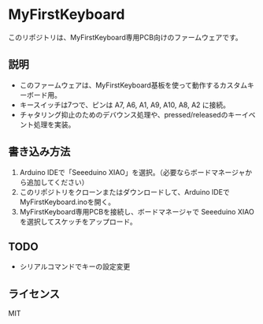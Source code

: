 # MyFirstKeyboard

このリポジトリは、MyFirstKeyboard専用PCB向けのファームウェアです。

## 説明

- このファームウェアは、MyFirstKeyboard基板を使って動作するカスタムキーボード用。
- キースイッチは7つで、ピンは A7, A6, A1, A9, A10, A8, A2 に接続。
- チャタリング抑止のためのデバウンス処理や、pressed/releasedのキーイベント処理を実装。

## 書き込み方法

1. Arduino IDEで「Seeeduino XIAO」を選択。（必要ならボードマネージャから追加してください）
2. このリポジトリをクローンまたはダウンロードして、Arduino IDEでMyFirstKeyboard.inoを開く。
3. MyFirstKeyboard専用PCBを接続し、ボードマネージャで Seeeduino XIAO を選択してスケッチをアップロード。

## TODO

- シリアルコマンドでキーの設定変更

## ライセンス

MIT
